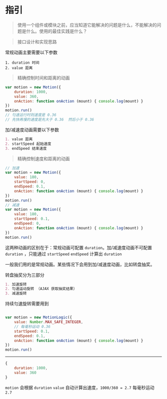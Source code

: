 # 指引

> 使用一个组件或模块之前，应当知道它能解决的问题是什么，不能解决的问题是什么。使用的最佳实践是什么？

> 接口设计和实现思路

常规动画主要需要以下参数

```
1. duration 时间
2. value 距离
```

> 精确控制时间和距离的动画

```js
var motion = new Motion({
    duration: 1000,
    value: 360,
    onAction: function onAction (mount) { console.log(mount) }
})
motion.run()
// 匀速运行时则速度是 0.36
// 先快再慢的速度是先大于 0.36  然后小于 0.36
```

加/减速度动画需要以下参数

```markdown
1. value 距离
2. startSpeed 起始速度
3. endSpeed 结束速度
```


> 精确控制速度和距离的动画

```js
// 加速
var motion = new Motion({
    value: 180,
    startSpeed: 0,
    endSpeed: 0.1,
    onAction: function onAction (mount) { console.log(mount) }
})
motion.run()
// 减速
var motion = new Motion({
    value: 180,
    startSpeed: 0.1,
    endSpeed: 0,
    onAction: function onAction (mount) { console.log(mount) }
})
motion.run()
```


这两种动画的区别在于：常规动画可配置 `duration`。加/减速度动画不可配置 `duration` ，只能通过 `startSpeed` `endSpeed` 计算出 `duration`

一般我们用的是常规动画。某些情况下会用到加/减速度动画，比如转盘抽奖。

转盘抽奖分为三部分

```markdown
1. 加速旋转
2. 匀速运动旋转 （AJAX 获取抽奖结果）
3. 减速旋转
```

持续匀速旋转需要用到

```js

var motion = new MotionLogic({
    value: Number.MAX_SAFE_INTEGER,
    // 每毫秒运动 0.36
    startSpeed: 0.1,
    endSpeed: 0.1,
    onAction: function onAction (mount) { console.log(mount) }
})
motion.run()
```


---

```js
{
    duration: 1000,
    value: 360
}
```

`motion` 会根据 `duration` `value` 自动计算出速度，`1000/360 = 2.7` 每毫秒运动 `2.7`
